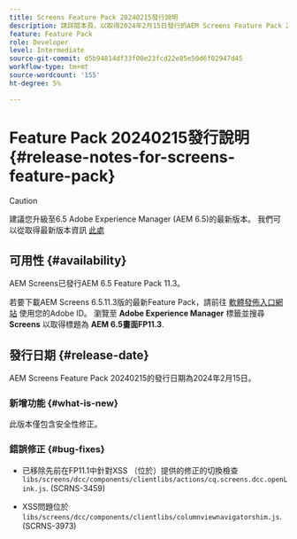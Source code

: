 ```yaml
---
title: Screens Feature Pack 20240215發行說明
description: 請詳閱本頁，以取得2024年2月15日發行的AEM Screens Feature Pack 20240215資訊。
feature: Feature Pack
role: Developer
level: Intermediate
source-git-commit: d5b94814df33f00e23fcd22e85e50d6f02947d45
workflow-type: tm+mt
source-wordcount: '155'
ht-degree: 5%

---
```


# Feature Pack 20240215發行說明 {#release-notes-for-screens-feature-pack}

>[!CAUTION]
>建議您升級至6.5 Adobe Experience Manager (AEM 6.5)的最新版本。 我們可以從取得最新版本資訊 [此處](https://experienceleague.adobe.com/docs/experience-manager-65/content/release-notes/release-notes.html?lang=en)

## 可用性 {#availability}

AEM Screens已發行AEM 6.5 Feature Pack 11.3。

若要下載AEM Screens 6.5.11.3版的最新Feature Pack，請前往 [軟體發佈入口網站](https://experience.adobe.com/#/downloads/content/software-distribution/en/aem.html) 使用您的Adobe ID。 瀏覽至 **Adobe Experience Manager** 標籤並搜尋 **Screens** 以取得標題為 **AEM 6.5畫面FP11.3**.

## 發行日期 {#release-date}

AEM Screens Feature Pack 20240215的發行日期為2024年2月15日。

### 新增功能 {#what-is-new}

此版本僅包含安全性修正。

### 錯誤修正 {#bug-fixes}

* 已移除先前在FP11.1中針對XSS （位於）提供的修正的切換檢查 `libs/screens/dcc/components/clientlibs/actions/cq.screens.dcc.openLink.js`. (SCRNS-3459)

* XSS問題位於 `libs/screens/dcc/components/clientlibs/columnviewnavigatorshim.js`. (SCRNS-3973)
